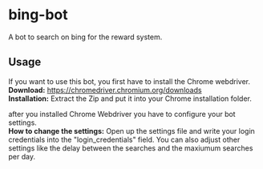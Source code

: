 # bing-bot
A bot to search on bing for the reward system.

## Usage
If you want to use this bot, you first have to install the Chrome webdriver.  
**Download:** https://chromedriver.chromium.org/downloads  
**Installation:** Extract the Zip and put it into your Chrome installation folder. 

after you installed Chrome Webdriver you have to configure your bot settings.  
**How to change the settings:** Open up the settings file and write your login credentials into the "login_credentials" field. You can also adjust other settings like the delay between the searches and the maxiumum searches per day.
